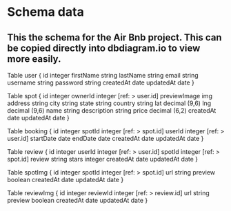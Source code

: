 # Schema data

## This the schema for the Air Bnb project.  This can be copied directly into dbdiagram.io to view more easily.

Table user {
  id integer
  firstName string
  lastName string
  email string
  username string
  password string
  createdAt date
  updatedAt date
  }

Table spot {
  id integer
  ownerId integer [ref: > user.id]
  previewImage img
  address string
  city string
  state string
  country string
  lat decimal (9,6)
  lng decimal (9,6)
  name string
  description string
  price decimal (6,2)
  createdAt date
  updatedAt date
}

Table booking {
  id integer
  spotId integer [ref: > spot.id]
  userId integer [ref: > user.id]
  startDate date
  endDate date
  createdAt date
  updatedAt date
}

Table review {
  id integer
  userId integer [ref: > user.id]
  spotId integer [ref: > spot.id]
  review string
  stars integer
  createdAt date
  updatedAt date
}

Table spotImg {
  id integer
  spotId integer [ref: > spot.id]
  url string
  preview boolean
  createdAt date
  updatedAt date
}

Table reviewImg {
  id integer
  reviewId integer [ref: > review.id]
  url string
  preview boolean
  createdAt date
  updatedAt date
}
